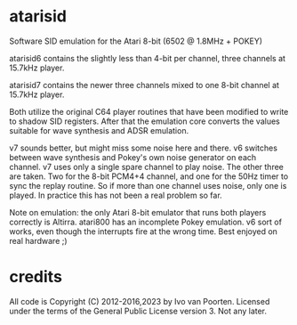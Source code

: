 # atarisid

Software SID emulation for the Atari 8-bit (6502 @ 1.8MHz + POKEY) 

atarisid6 contains the slightly less than 4-bit per channel, three channels at 15.7kHz player.

atarisid7 contains the newer three channels mixed to one 8-bit channel at 15.7kHz player.

Both utilize the original C64 player routines that have been modified to write to shadow SID registers. After that the emulation core converts the values suitable for wave synthesis and ADSR emulation.

v7 sounds better, but might miss some noise here and there. v6 switches between wave synthesis and Pokey's own noise generator on each channel. v7 uses only a single spare channel to play noise. The other three are taken. Two for the 8-bit PCM4+4 channel, and one for the 50Hz timer to sync the replay routine. So if more than one channel uses noise, only one is played. In practice this has not been a real problem so far.

Note on emulation: the only Atari 8-bit emulator that runs both players correctly is Altirra. atari800 has an incomplete Pokey emulation. v6 sort of works, even though the interrupts fire at the wrong time. Best enjoyed on real hardware ;)

# credits

All code is Copyright (C) 2012-2016,2023 by Ivo van Poorten. Licensed under the terms of the General Public License version 3. Not any later.
